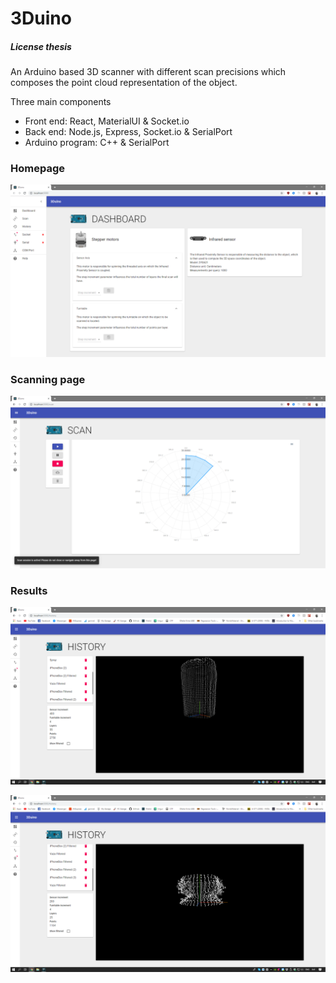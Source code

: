 # 3Duino
##### License thesis

An Arduino based 3D scanner with different scan precisions which composes the point cloud representation of the object.

Three main components

- Front end: React, MaterialUI & Socket.io
- Back end: Node.js, Express, Socket.io & SerialPort
- Arduino program: C++ & SerialPort

### Homepage
![Application homepage](https://github.com/seliceantitus/licenta/blob/master/Homepage.PNG?raw=true)

### Scanning page
![Scanning interface](https://github.com/seliceantitus/licenta/blob/master/ActiveScan.PNG?raw=true)

### Results

![Box](https://github.com/seliceantitus/licenta/blob/master/BoxResult.png?raw=true)

![Vase](https://github.com/seliceantitus/licenta/blob/master/VaseResult.png?raw=true)
